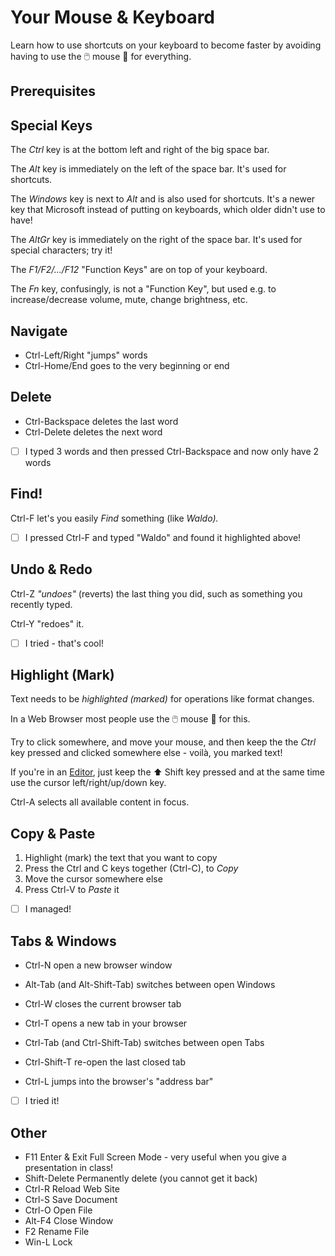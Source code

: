 <!-- TODO This needs a bit more thought for an actual exercise; like at this (early) stage, where/how is it best illustrated? -->

# Your Mouse & Keyboard

Learn how to use shortcuts on your keyboard to become faster by avoiding having to use the 🖱️ mouse 🐁 for everything.

## Prerequisites

## Special Keys

The _Ctrl_ key is at the bottom left and right of the big space bar.

The _Alt_ key is immediately on the left of the space bar. It's used for shortcuts.

The _Windows_ key is next to _Alt_ and is also used for shortcuts. It's a newer key that Microsoft instead of putting on keyboards, which older didn't use to have!

The _AltGr_ key is immediately on the right of the space bar. It's used for special characters; try it!

The _F1/F2/.../F12_ "Function Keys" are on top of your keyboard.

The _Fn_ key, confusingly, is not a "Function Key", but used e.g. to increase/decrease volume, mute, change brightness, etc.

## Navigate

* Ctrl-Left/Right "jumps" words
* Ctrl-Home/End goes to the very beginning or end

## Delete

* Ctrl-Backspace deletes the last word
* Ctrl-Delete deletes the next word

* [ ] I typed 3 words and then pressed Ctrl-Backspace and now only have 2 words

## Find!

Ctrl-F let's you easily _Find_ something (like _Waldo)._

* [ ] I pressed Ctrl-F and typed "Waldo" and found it highlighted above!

## Undo & Redo

Ctrl-Z _"undoes"_ (reverts) the last thing you did, such as something you recently typed.

Ctrl-Y "redoes" it.

* [ ] I tried - that's cool!

## Highlight (Mark)

Text needs to be _highlighted (marked)_ for operations like format changes.

In a Web Browser most people use the 🖱️ mouse 🐁 for this.

Try to click somewhere, and move your mouse, and then keep the the _Ctrl_ key pressed and clicked somewhere else - voilà, you marked text!

If you're in an [Editor](../vscode.dev/codelab.en.md), just keep the ⬆️ Shift key pressed and at the same time use the cursor left/right/up/down key.

Ctrl-A selects all available content in focus.

## Copy & Paste

1. Highlight (mark) the text that you want to copy
1. Press the Ctrl and C keys together (Ctrl-C), to _Copy_
1. Move the cursor somewhere else
1. Press Ctrl-V to _Paste_ it

* [ ] I managed!

## Tabs & Windows

* Ctrl-N open a new browser window
* Alt-Tab (and Alt-Shift-Tab) switches between open Windows
* Ctrl-W closes the current browser tab

* Ctrl-T opens a new tab in your browser
* Ctrl-Tab (and Ctrl-Shift-Tab) switches between open Tabs
* Ctrl-Shift-T re-open the last closed tab

* Ctrl-L jumps into the browser's "address bar"

* [ ] I tried it!

## Other

* F11 Enter & Exit Full Screen Mode - very useful when you give a presentation in class!
* Shift-Delete Permanently delete (you cannot get it back)
* Ctrl-R Reload Web Site
* Ctrl-S Save Document
* Ctrl-O Open File
* Alt-F4 Close Window
* F2 Rename File
* Win-L Lock

<!-- TODO Some of these don't make sense when presented too early here, without a _Finder_ or within VSC? -->
